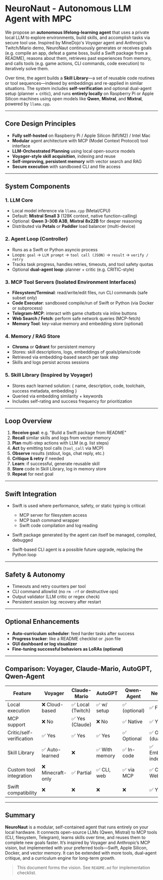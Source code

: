 # NeuroNaut - Autonomous LLM Agent with MPC

We propose an **autonomous lifelong-learning agent** that uses a private local LLM to explore environments, build skills, and accomplish tasks via secure tool use. Inspired by MineDojo's *Voyager* agent and Anthropic’s Twitch/Mario demo, NeuroNaut continuously generates or receives goals (e.g. compile an app, defeat a game boss, build a Swift package from a README), reasons about them, retrieves past experiences from memory, and calls tools (e.g. game actions, CLI commands, code execution) to iteratively solve them.

Over time, the agent builds a **Skill Library**—a set of reusable code routines or tool sequences—indexed by embeddings and re-applied in similar situations. The system includes **self-verification** and optional dual-agent setup (planner + critic), and runs **entirely locally** on Raspberry Pi or Apple Silicon machines using open models like **Qwen**, **Mistral**, and **Mixtral**, powered by `llama.cpp`.

---

## Core Design Principles

* **Fully self-hosted** on Raspberry Pi / Apple Silicon (M1/M2) / Intel Mac
* **Modular** agent architecture with MCP (Model Context Protocol) tool interface
* **LLM-Orchestrated Planning** using local open-source models
* **Voyager-style skill acquisition**, indexing and reuse
* **Self-improving, persistent memory** with vector search and RAG
* **Secure execution** with sandboxed CLI and file access

---

## System Components

### 1. LLM Core

* Local model inference via `llama.cpp` (Metal/CPU)
* Default: **Mistral Small 3** (128K context, native function-calling)
* Optional: **Qwen 3-30B A3B**, **Mixtral 8x22B** for deeper reasoning
* Distributed via **Petals** or **Paddler** load balancer (multi-device)

### 2. Agent Loop (Controller)

* Runs as a Swift or Python asyncio process
* Loops: `goal` → `LLM prompt` → `tool call (JSON)` → `result` → `verify / retry`
* Tracks task progress, handles retries, timeouts, and tool safety quotas
* Optional **dual-agent loop**: planner + critic (e.g. CRITIC-style)

### 3. MCP Tool Servers (Isolated Environment Interfaces)

* **Filesystem/Terminal**: read/write/edit files, run CLI commands (safe subset only)
* **Code Executor**: sandboxed compile/run of Swift or Python (via Docker or subprocess)
* **Telegram-MCP**: interact with game chatbots via inline buttons
* **Web Search / Fetch**: perform safe network queries (MCP-fetch)
* **Memory Tool**: key-value memory and embedding store (optional)

### 4. Memory / RAG Store

* **Chroma** or **Qdrant** for persistent memory
* Stores: skill descriptions, logs, embeddings of goals/plans/code
* Retrieved via embedding-based search per task step
* Skills and logs persist across sessions

### 5. Skill Library (Inspired by Voyager)

* Stores each learned solution: { name, description, code, toolchain, success metadata, embedding }
* Queried via embedding similarity + keywords
* Includes self-rating and success frequency for prioritization

---

## Loop Overview

1. **Receive goal**: e.g. "Build a Swift package from README"
2. **Recall** similar skills and logs from vector memory
3. **Plan** multi-step actions with LLM (e.g. list steps)
4. **Act** by emitting tool calls (`tool_call` via MCP)
5. **Observe** results (stdout, logs, chat reply, etc.)
6. **Critique & retry** if needed
7. **Learn**: if successful, generate reusable skill
8. **Store** code in Skill Library, log in memory store
9. **Repeat** for next goal

---

## Swift Integration

* Swift is used where performance, safety, or static typing is critical:

  * MCP server for filesystem access
  * MCP bash command wrapper
  * Swift code compilation and log reading
* Swift package generated by the agent can itself be managed, compiled, debugged
* Swift-based CLI agent is a possible future upgrade, replacing the Python loop

---

## Safety & Autonomy

* Timeouts and retry counters per tool
* CLI command allowlist (no `rm -rf` or destructive ops)
* Output validator (LLM critic or regex check)
* Persistent session log: recovery after restart

---

## Optional Enhancements

* **Auto-curriculum scheduler**: feed harder tasks after success
* **Progress tracker**: like a README checklist or .json file
* **GUI dashboard or log visualizer**
* **Fine-tuning successful behaviors as LoRAs (optional)**

---

## Comparison: Voyager, Claude-Mario, AutoGPT, Qwen-Agent

| Feature                  | Voyager          | Claude-Mario     | AutoGPT       | Qwen-Agent   | **NeuroNaut**       |
| ------------------------ | ---------------- | ---------------- | ------------- | ------------ | ------------------- |
| Local execution          | ❌ Cloud-based    | ✅ Local (Twitch) | ✅ w/ setup    | ✅ (optional) | ✅ Fully local       |
| MCP support              | ❌ No             | ✅ Yes (Claude)   | ❌ No          | ✅ Native     | ✅ Yes               |
| Critic/self-verification | ✅ Yes            | ✅ Yes            | ✅ Yes         | ✅ Optional   | ✅ Optional (dual)   |
| Skill Library            | ✅ Auto-learned   | ❌                | ✅ With memory | ✅ In-code    | ✅ Embedding-indexed |
| Custom tool integration  | ❌ Minecraft-only | ✅ Partial        | ✅ CLI, web    | ✅ via MCP    | ✅ CLI, Files, Web   |
| Swift compatibility      | ❌                | ❌                | ❌             | ❌            | ✅ Yes               |

---

## Summary

**NeuroNaut** is a modular, self-contained agent that runs entirely on your local hardware. It connects open-source LLMs (Qwen, Mistral) to MCP tools (CLI, filesystem, Telegram), learns skills over time, and reuses them to complete new goals faster. It’s inspired by Voyager and Anthropic’s MCP vision, but implemented with your preferred tools—Swift, Apple Silicon, Docker, and vector memory. It can be extended with more tools, dual-agent critique, and a curriculum engine for long-term growth.

> This document forms the vision. See `README.md` for implementation checklist.
